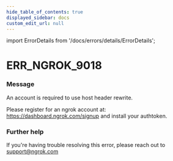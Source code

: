 ```yaml
---
hide_table_of_contents: true
displayed_sidebar: docs
custom_edit_url: null
---
```


import ErrorDetails from '/docs/errors/details/ErrorDetails';

# ERR_NGROK_9018

### Message
An account is required to use host header rewrite.

Please register for an ngrok account at: https://dashboard.ngrok.com/signup and install your authtoken.

### Further help
If you're having trouble resolving this error, please reach out to [support@ngrok.com](mailto:support@ngrok.com?subject=Help%20with%20ERR_NGROK_9018)

<ErrorDetails error='err_ngrok_9018' />
